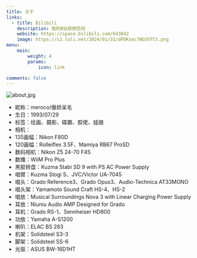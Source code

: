 ```yaml
---
title: 关于
links:
  - title: Bilibili
    description: 我的B站视频空间
    website: https://space.bilibili.com/643842
    image: https://s2.loli.net/2024/01/31/dFDKsec7NGShTCt.png
menu:
    main: 
        weight: 4
        params:
            icon: link

comments: false
---
```


![about.jpg](https://i.loli.net/2020/02/20/wYqPhp3ED9mojXH.jpg)

* 昵称：meroco/傲娇呆毛
* 生日：1993/07/29   
* 标签：绘画、摄影、碟霸、胶佬、娃娘
* 相机：
 * 135画幅：Nikon F80D
 * 120画幅：Rolleiflex 3.5F、Mamiya RB67 ProSD
 * 数码相机：Nikon Z5 24-70 F4S
* 数播：WiiM Pro Plus
* 黑胶转盘：Kuzma Stabi SD 9 with PS AC Power Supply
* 唱臂：Kuzma Stogi S、JVC/Victor UA-7045
* 唱头：Grado Reference3、Grado Opus3、Audio-Technica AT33MONO 
* 唱头架：Yamamoto Sound Craft HS-4、HS-2
* 唱放：Musical Surroundings Nova 3 with Linear Charging Power Supply
* 耳放：Niuniu Audio AMP Designed for Grado
* 耳机：Grado RS-1、Sennheiser HD600
* 功放：Yamaha A-S1200
* 喇叭：ELAC BS 283
* 机架：Solidsteel S3-3
* 脚架：Solidsteel SS-6
* 光驱：ASUS BW-16D1HT
